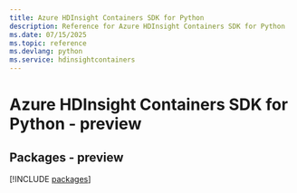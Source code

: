 ```yaml
---
title: Azure HDInsight Containers SDK for Python
description: Reference for Azure HDInsight Containers SDK for Python
ms.date: 07/15/2025
ms.topic: reference
ms.devlang: python
ms.service: hdinsightcontainers
---
```

# Azure HDInsight Containers SDK for Python - preview
## Packages - preview
[!INCLUDE [packages](hdinsight-containers-index.md)]
